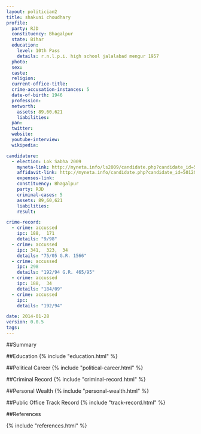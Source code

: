 ```yaml
---
layout: politician2
title: shakuni choudhary
profile: 
  party: RJD
  constituency: Bhagalpur
  state: Bihar
  education: 
    level: 10th Pass
    details: r.n.l.p.i. high school jalalabad mengur 1957
  photo: 
  sex: 
  caste: 
  religion: 
  current-office-title: 
  crime-accusation-instances: 5
  date-of-birth: 1946
  profession: 
  networth: 
    assets: 89,60,621
    liabilities: 
  pan: 
  twitter: 
  website: 
  youtube-interview: 
  wikipedia: 

candidature: 
  - election: Lok Sabha 2009
    myneta-link: http://myneta.info/ls2009/candidate.php?candidate_id=5012
    affidavit-link: http://myneta.info/candidate.php?candidate_id=5012&scan=original
    expenses-link: 
    constituency: Bhagalpur 
    party: RJD
    criminal-cases: 5
    assets: 89,60,621
    liabilities: 
    result:  

crime-record: 
  - crime: accussed
    ipc: 188,  171
    details: "9/98" 
  - crime: accussed
    ipc: 341,  323,  34
    details: "75/05 G.R. 1566" 
  - crime: accussed
    ipc: 298
    details: "192/94 G.R. 465/95" 
  - crime: accussed
    ipc: 188,  34
    details: "184/09" 
  - crime: accussed
    ipc: 
    details: "192/94" 

date: 2014-01-28
version: 0.0.5
tags: 
---
```

##Summary


##Education
{% include "education.html" %}


##Political Career
{% include "political-career.html" %}


##Criminal Record
{% include "criminal-record.html" %}


##Personal Wealth
{% include "personal-wealth.html" %}


##Public Office Track Record
{% include "track-record.html" %}


##References


{% include "references.html" %}
